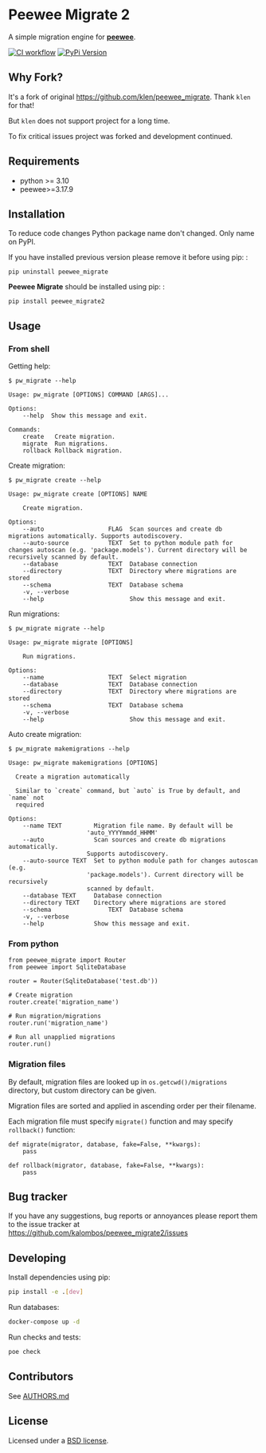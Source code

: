 Peewee Migrate 2
============


A simple migration engine for **[peewee](https://github.com/coleifer/peewee)**.


[![CI workflow](https://github.com/kalombos/peewee_migrate2/actions/workflows/tests.yml/badge.svg)](https://github.com/kalombos/peewee_migrate2/actions/workflows/tests.yml) [![PyPi Version](http://img.shields.io/pypi/v/peewee_migrate2.svg?style=flat-square)](https://pypi.python.org/pypi/peewee_migrate2)


Why Fork?
---------

It's a fork of original <https://github.com/klen/peewee_migrate>. Thank
`klen` for that!

But `klen` does not support project for a long time.

To fix critical issues project was forked and development continued.

Requirements
------------

-   python >= 3.10
-   peewee>=3.17.9


Installation
------------

To reduce code changes Python package name don\'t changed. Only name on
PyPI.

If you have installed previous version please remove it before using
pip: :

    pip uninstall peewee_migrate

**Peewee Migrate** should be installed using pip: :

    pip install peewee_migrate2

Usage
-----

### From shell

Getting help:

    $ pw_migrate --help

    Usage: pw_migrate [OPTIONS] COMMAND [ARGS]...

    Options:
        --help  Show this message and exit.

    Commands:
        create   Create migration.
        migrate  Run migrations.
        rollback Rollback migration.

Create migration:

    $ pw_migrate create --help

    Usage: pw_migrate create [OPTIONS] NAME

        Create migration.

    Options:
        --auto                  FLAG  Scan sources and create db migrations automatically. Supports autodiscovery.
        --auto-source           TEXT  Set to python module path for changes autoscan (e.g. 'package.models'). Current directory will be recursively scanned by default.
        --database              TEXT  Database connection
        --directory             TEXT  Directory where migrations are stored
        --schema                TEXT  Database schema
        -v, --verbose
        --help                        Show this message and exit.

Run migrations:

    $ pw_migrate migrate --help

    Usage: pw_migrate migrate [OPTIONS]

        Run migrations.

    Options:
        --name                  TEXT  Select migration
        --database              TEXT  Database connection
        --directory             TEXT  Directory where migrations are stored
        --schema                TEXT  Database schema
        -v, --verbose
        --help                        Show this message and exit.

Auto create migration:

    $ pw_migrate makemigrations --help

    Usage: pw_migrate makemigrations [OPTIONS]

      Create a migration automatically

      Similar to `create` command, but `auto` is True by default, and `name` not
      required

    Options:
        --name TEXT         Migration file name. By default will be
                          'auto_YYYYmmdd_HHMM'
        --auto              Scan sources and create db migrations automatically.
                          Supports autodiscovery.
        --auto-source TEXT  Set to python module path for changes autoscan (e.g.
                          'package.models'). Current directory will be recursively
                          scanned by default.
        --database TEXT     Database connection
        --directory TEXT    Directory where migrations are stored
        --schema                TEXT  Database schema
        -v, --verbose
        --help              Show this message and exit.

### From python

    from peewee_migrate import Router
    from peewee import SqliteDatabase

    router = Router(SqliteDatabase('test.db'))

    # Create migration
    router.create('migration_name')

    # Run migration/migrations
    router.run('migration_name')

    # Run all unapplied migrations
    router.run()

### Migration files

By default, migration files are looked up in `os.getcwd()/migrations`
directory, but custom directory can be given.

Migration files are sorted and applied in ascending order per their
filename.

Each migration file must specify `migrate()` function and may specify
`rollback()` function:

    def migrate(migrator, database, fake=False, **kwargs):
        pass

    def rollback(migrator, database, fake=False, **kwargs):
        pass

Bug tracker
-----------

If you have any suggestions, bug reports or annoyances please report
them to the issue tracker at
<https://github.com/kalombos/peewee_migrate2/issues>

Developing
----------

Install dependencies using pip:

```bash
pip install -e .[dev]
```

Run databases:

```bash
docker-compose up -d
```

Run checks and tests:

```bash
poe check
```

Contributors
------------

See [AUTHORS.md](https://github.com/kalombos/peewee_migrate2/blob/develop/AUTHORS.md)

License
-------

Licensed under a [BSD license](http://www.linfo.org/bsdlicense.html).
